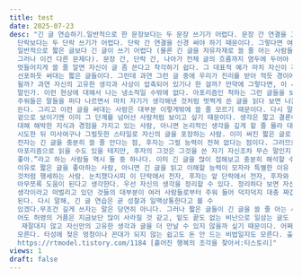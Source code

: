 ```yaml
---
title: test
date: 2025-07-23
desc: "긴 글 연습하기.일반적으로 한 문장보다는 두 문장 쓰기가 어렵다. 문장 간 연결을 고려해야 하기 때문이다. 같은 논리로, 한
  단락보다는 두 단락 쓰기가 어렵다. 단락 간 연결을 신경 써야 하기 때문이다. 그렇다면 여러 단락으로 이뤄진 긴 글은? 당연히 더 어렵다.
  일반적으로 짧은 글보다 긴 글이 쓰기 어렵다 (물론 긴 글을 자유자재로 쓸 줄 아는 사람들에겐 짧은 글 쓰기가 어렵게 느껴질 수 있다.
  그러나 이건 다른 문제다). 문장 간, 단락 간, 나아가 전체 글의 흐름까지 염두에 두어야 하기 때문이다. 한두 문장 자신이 원하는 스타일로
  멋들어지게 쓸 줄 알면 자신이 글 좀 쓴다고 착각하기 쉽다. 그 대표적 예가 마치 자신이 지혜자가 된 것처럼 아포리즘으로 툭툭 진리를
  선포하듯 써대는 짧은 글들이다. 그런데 과연 그런 글 중에 우리가 진리를 받아 적듯 경이에 찬 자세로 읽어야 할 가치가 있는 글은 얼마나
  될까? 과연 자신의 고유한 생각과 사상이 압축되어 있기나 한 걸까? 만약에 그렇다면, 이 시대엔 왜 이리도 지혜자들이 넘쳐 난다는
  말인가. 이런 현상에 대해서 나는 냉소적일 수밖에 없다. 아포리즘인 척하는 그런 글들을 보면 이제 나는 저절로 피하게 된다. 대부분 어디선가
  주워들은 말들을 퍼다 나르면서 마치 자기가 생각해낸 것처럼 멋쩍게 쓴 글을 읽다 보면 나는 마치 인간의 원죄를 목도하는 것 같은 기분마저
  든다. 그리고 이런 글을 써대는 사람은 대부분 이렇게밖에 쓸 줄 모르기 때문이다. 다시 말해, 긴 글을 쓸 줄 모르기 때문이다. 그렇지만
  겉으로 보이기엔 이미 그 단계를 넘어선 사람처럼 보이고 싶기 때문이다. 생각은 짧고 결론이 빠른 사람들은 둘 중 하나다. 이미 그 분야에
  대해 해박한 지식과 경험을 가지고 있는 사람, 아니면 논리적인 생각을 깊게 할 줄 몰라 대충 본인의 짧은 지식과 경험으로 성급히 일반화를
  시도한 뒤 미사여구나 그럴듯한 스타일로 자신의 글을 포장하는 사람. 이미 써진 짧은 글로 글쓴이의 출처를 알긴 어렵다. 다만 확실한 차이는,
  전자는 긴 글을 충분히 쓸 줄 안다는 점, 후자는 그럴 능력이 전혀 없다는 점이다. 그러므로 전자의 짧은 글은 함축적 의미가 담긴
  아포리즘으로 읽을 수도 있을 테지만, 후자의 그것은 그것을 쓴 자기 자신조차 무슨 말인지 잘 모를 수 있다. “난 긴 글이 싫어. 짧은 글이
  좋아.”라고 하는 사람들 역시 둘 중 하나다. 이미 긴 글을 많이 접해보고 충분히 해석할 수 있는 능력을 가지고 있지만 단지 피곤하다는
  이유로 짧은 글을 좋아하는 사람, 아니면 긴 글을 읽고 이해할 능력이 모자라 특별한 이유 없이 피하고는 그 사실을 감추고 자신이 마치 전자인
  것처럼 행세하는 사람. 눈치챘다시피 이 단락에서 전자, 후자는 앞 단락에서 전자, 후자와 같은 인물일 가능성이 높다. 긴 글 쓰는 연습은
  아무쪼록 도움이 된다고 생각한다. 우선 자신의 생각을 정리할 수 있다. 정리하다 보면 자신이 얼마나 모르고 있는지 점검할 수 있고, 자신의
  생각이라고 떠벌리고 있던 것들의 대부분이 여러 사람들로부터 주워 들어 덕지덕지 대충 짜깁기된 조각들로 이뤄졌다는 점을 본인이 인정할 수 있게
  된다. 다시 말해, 긴 글 연습은 곧 성찰과 일맥상통한다고 볼 수
  있겠다.무조건 길게 쓰자는 말은 당연히 아니다. 그러나 짧은 글들이 긴 글을 쓸 줄 아는 사람의 정리된 생각으로 써졌으면 한다. 그러면 적\
  어도 허영의 거품은 지금보단 많이 사라질 것 같고, 밑도 끝도 없는 비난으로 일삼는 글도 많이 사라질 것 같고, 다른 사람의 앵무새가 되어\
   재잘대지 않고 자신만의 고유한 생각과 글을 더 만날 수 있지 않을까 싶기 때문이다. 어쩌면 긴 글 쓰는 연습은 진정한 공부의 시작일지도 \
  모른다. 타성에 젖은 멍청이나 꼰대가 되지 않는 쉽고도 돈 안 드는 비법일지도 모른다. 출처:
  https://rtmodel.tistory.com/1184 [흩어진 행복의 조각을 찾아서:티스토리]"
views: 1
draft: false
---
```

